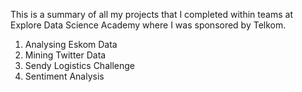 This is a summary of all my projects that I completed within teams at Explore Data Science Academy where I was sponsored by Telkom.
1. Analysing Eskom Data
2. Mining Twitter Data
3. Sendy Logistics Challenge
4. Sentiment Analysis





